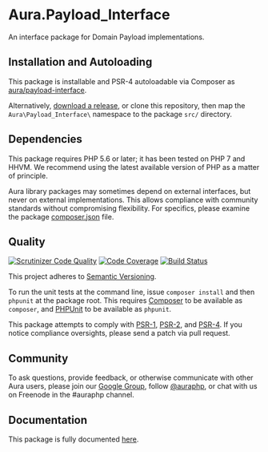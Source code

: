 # Aura.Payload_Interface

An interface package for Domain Payload implementations.

## Installation and Autoloading

This package is installable and PSR-4 autoloadable via Composer as
[aura/payload-interface][].

Alternatively, [download a release][], or clone this repository, then map the
`Aura\Payload_Interface\` namespace to the package `src/` directory.

## Dependencies

This package requires PHP 5.6 or later; it has been tested on PHP 7 and HHVM.
We recommend using the latest available version of PHP as a matter of principle.

Aura library packages may sometimes depend on external interfaces, but never on
external implementations. This allows compliance with community standards
without compromising flexibility. For specifics, please examine the package
[composer.json][] file.

## Quality

[![Scrutinizer Code Quality](https://scrutinizer-ci.com/g/auraphp/Aura.Payload_Interface/badges/quality-score.png?b=3.x)](https://scrutinizer-ci.com/g/auraphp/Aura.Payload_Interface/)
[![Code Coverage](https://scrutinizer-ci.com/g/auraphp/Aura.Payload_Interface/badges/coverage.png?b=3.x)](https://scrutinizer-ci.com/g/auraphp/Aura.Payload_Interface/)
[![Build Status](https://travis-ci.org/auraphp/Aura.Payload_Interface.png?branch=3.x)](https://travis-ci.org/auraphp/Aura.Payload_Interface)

This project adheres to [Semantic Versioning](http://semver.org/).

To run the unit tests at the command line, issue `composer install` and then
`phpunit` at the package root. This requires [Composer][] to be available as
`composer`, and [PHPUnit][] to be available as `phpunit`.

This package attempts to comply with [PSR-1][], [PSR-2][], and [PSR-4][]. If
you notice compliance oversights, please send a patch via pull request.

## Community

To ask questions, provide feedback, or otherwise communicate with other Aura
users, please join our [Google Group][], follow [@auraphp][], or chat with us
on Freenode in the #auraphp channel.

## Documentation

This package is fully documented [here](./docs/index.md).

[PSR-1]: https://github.com/php-fig/fig-standards/blob/master/accepted/PSR-1-basic-coding-standard.md
[PSR-2]: https://github.com/php-fig/fig-standards/blob/master/accepted/PSR-2-coding-style-guide.md
[PSR-4]: https://github.com/php-fig/fig-standards/blob/master/accepted/PSR-4-autoloader.md
[Composer]: http://getcomposer.org/
[PHPUnit]: http://phpunit.de/
[Google Group]: http://groups.google.com/group/auraphp
[@auraphp]: http://twitter.com/auraphp
[download a release]: https://github.com/auraphp/Aura.Payload_Interface/releases
[aura/payload-interface]: https://packagist.org/packages/aura/payload-interface
[composer.json]: ./composer.json
